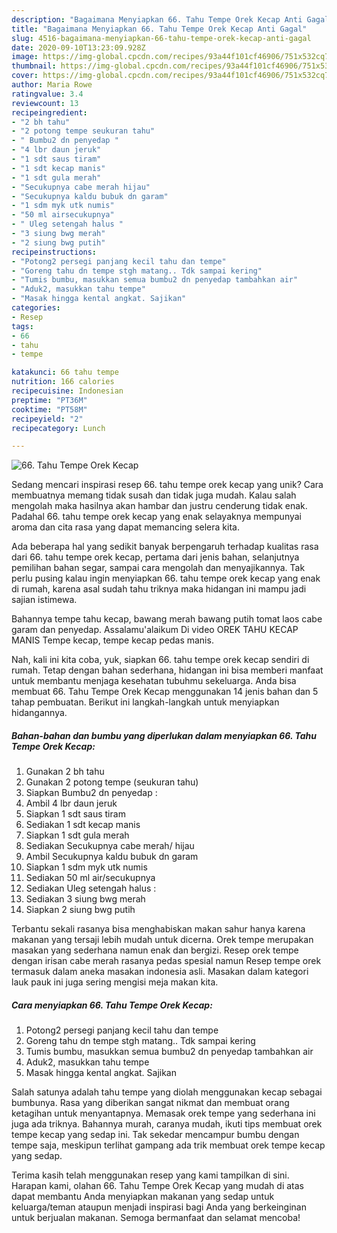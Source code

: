 ```yaml
---
description: "Bagaimana Menyiapkan 66. Tahu Tempe Orek Kecap Anti Gagal"
title: "Bagaimana Menyiapkan 66. Tahu Tempe Orek Kecap Anti Gagal"
slug: 4516-bagaimana-menyiapkan-66-tahu-tempe-orek-kecap-anti-gagal
date: 2020-09-10T13:23:09.928Z
image: https://img-global.cpcdn.com/recipes/93a44f101cf46906/751x532cq70/66-tahu-tempe-orek-kecap-foto-resep-utama.jpg
thumbnail: https://img-global.cpcdn.com/recipes/93a44f101cf46906/751x532cq70/66-tahu-tempe-orek-kecap-foto-resep-utama.jpg
cover: https://img-global.cpcdn.com/recipes/93a44f101cf46906/751x532cq70/66-tahu-tempe-orek-kecap-foto-resep-utama.jpg
author: Maria Rowe
ratingvalue: 3.4
reviewcount: 13
recipeingredient:
- "2 bh tahu"
- "2 potong tempe seukuran tahu"
- " Bumbu2 dn penyedap "
- "4 lbr daun jeruk"
- "1 sdt saus tiram"
- "1 sdt kecap manis"
- "1 sdt gula merah"
- "Secukupnya cabe merah hijau"
- "Secukupnya kaldu bubuk dn garam"
- "1 sdm myk utk numis"
- "50 ml airsecukupnya"
- " Uleg setengah halus "
- "3 siung bwg merah"
- "2 siung bwg putih"
recipeinstructions:
- "Potong2 persegi panjang kecil tahu dan tempe"
- "Goreng tahu dn tempe stgh matang.. Tdk sampai kering"
- "Tumis bumbu, masukkan semua bumbu2 dn penyedap tambahkan air"
- "Aduk2, masukkan tahu tempe"
- "Masak hingga kental angkat. Sajikan"
categories:
- Resep
tags:
- 66
- tahu
- tempe

katakunci: 66 tahu tempe 
nutrition: 166 calories
recipecuisine: Indonesian
preptime: "PT36M"
cooktime: "PT58M"
recipeyield: "2"
recipecategory: Lunch

---
```



![66. Tahu Tempe Orek Kecap](https://img-global.cpcdn.com/recipes/93a44f101cf46906/751x532cq70/66-tahu-tempe-orek-kecap-foto-resep-utama.jpg)

Sedang mencari inspirasi resep 66. tahu tempe orek kecap yang unik? Cara membuatnya memang tidak susah dan tidak juga mudah. Kalau salah mengolah maka hasilnya akan hambar dan justru cenderung tidak enak. Padahal 66. tahu tempe orek kecap yang enak selayaknya mempunyai aroma dan cita rasa yang dapat memancing selera kita.

Ada beberapa hal yang sedikit banyak berpengaruh terhadap kualitas rasa dari 66. tahu tempe orek kecap, pertama dari jenis bahan, selanjutnya pemilihan bahan segar, sampai cara mengolah dan menyajikannya. Tak perlu pusing kalau ingin menyiapkan 66. tahu tempe orek kecap yang enak di rumah, karena asal sudah tahu triknya maka hidangan ini mampu jadi sajian istimewa.

Bahannya tempe tahu kecap, bawang merah bawang putih tomat laos cabe garam dan penyedap. Assalamu&#39;alaikum Di video OREK TAHU KECAP MANIS Tempe kecap, tempe kecap pedas manis.


Nah, kali ini kita coba, yuk, siapkan 66. tahu tempe orek kecap sendiri di rumah. Tetap dengan bahan sederhana, hidangan ini bisa memberi manfaat untuk membantu menjaga kesehatan tubuhmu sekeluarga. Anda bisa membuat 66. Tahu Tempe Orek Kecap menggunakan 14 jenis bahan dan 5 tahap pembuatan. Berikut ini langkah-langkah untuk menyiapkan hidangannya.

<!--inarticleads1-->

##### Bahan-bahan dan bumbu yang diperlukan dalam menyiapkan 66. Tahu Tempe Orek Kecap:

1. Gunakan 2 bh tahu
1. Gunakan 2 potong tempe (seukuran tahu)
1. Siapkan  Bumbu2 dn penyedap :
1. Ambil 4 lbr daun jeruk
1. Siapkan 1 sdt saus tiram
1. Sediakan 1 sdt kecap manis
1. Siapkan 1 sdt gula merah
1. Sediakan Secukupnya cabe merah/ hijau
1. Ambil Secukupnya kaldu bubuk dn garam
1. Siapkan 1 sdm myk utk numis
1. Sediakan 50 ml air/secukupnya
1. Sediakan  Uleg setengah halus :
1. Sediakan 3 siung bwg merah
1. Siapkan 2 siung bwg putih


Terbantu sekali rasanya bisa menghabiskan makan sahur hanya karena makanan yang tersaji lebih mudah untuk dicerna. Orek tempe merupakan masakan yang sederhana namun enak dan bergizi. Resep orek tempe dengan irisan cabe merah rasanya pedas spesial namun Resep tempe orek termasuk dalam aneka masakan indonesia asli. Masakan dalam kategori lauk pauk ini juga sering mengisi meja makan kita. 

<!--inarticleads2-->

##### Cara menyiapkan 66. Tahu Tempe Orek Kecap:

1. Potong2 persegi panjang kecil tahu dan tempe
1. Goreng tahu dn tempe stgh matang.. Tdk sampai kering
1. Tumis bumbu, masukkan semua bumbu2 dn penyedap tambahkan air
1. Aduk2, masukkan tahu tempe
1. Masak hingga kental angkat. Sajikan


Salah satunya adalah tahu tempe yang diolah menggunakan kecap sebagai bumbunya. Rasa yang diberikan sangat nikmat dan membuat orang ketagihan untuk menyantapnya. Memasak orek tempe yang sederhana ini juga ada triknya. Bahannya murah, caranya mudah, ikuti tips membuat orek tempe kecap yang sedap ini. Tak sekedar mencampur bumbu dengan tempe saja, meskipun terlihat gampang ada trik membuat orek tempe kecap yang sedap. 

Terima kasih telah menggunakan resep yang kami tampilkan di sini. Harapan kami, olahan 66. Tahu Tempe Orek Kecap yang mudah di atas dapat membantu Anda menyiapkan makanan yang sedap untuk keluarga/teman ataupun menjadi inspirasi bagi Anda yang berkeinginan untuk berjualan makanan. Semoga bermanfaat dan selamat mencoba!
